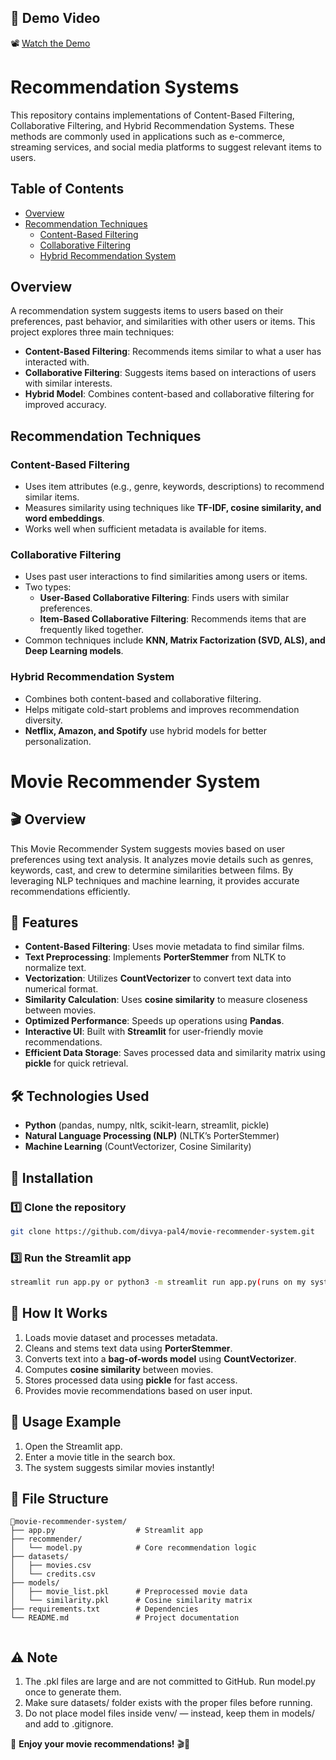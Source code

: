 

## 🎥 Demo Video

📽️ [Watch the Demo](https://github.com/divya-pal4/movie-recommender-system/releases/download/v1.0/demo.mp4)


# Recommendation Systems

This repository contains implementations of Content-Based Filtering, Collaborative Filtering, and Hybrid Recommendation Systems. These methods are commonly used in applications such as e-commerce, streaming services, and social media platforms to suggest relevant items to users.

## Table of Contents

- [Overview](#overview)
- [Recommendation Techniques](#recommendation-techniques)
  - [Content-Based Filtering](#content-based-filtering)
  - [Collaborative Filtering](#collaborative-filtering)
  - [Hybrid Recommendation System](#hybrid-recommendation-system)

## Overview

A recommendation system suggests items to users based on their preferences, past behavior, and similarities with other users or items. This project explores three main techniques:

- **Content-Based Filtering**: Recommends items similar to what a user has interacted with.
- **Collaborative Filtering**: Suggests items based on interactions of users with similar interests.
- **Hybrid Model**: Combines content-based and collaborative filtering for improved accuracy.

## Recommendation Techniques

### Content-Based Filtering

- Uses item attributes (e.g., genre, keywords, descriptions) to recommend similar items.
- Measures similarity using techniques like **TF-IDF, cosine similarity, and word embeddings**.
- Works well when sufficient metadata is available for items.

### Collaborative Filtering

- Uses past user interactions to find similarities among users or items.
- Two types:
  - **User-Based Collaborative Filtering**: Finds users with similar preferences.
  - **Item-Based Collaborative Filtering**: Recommends items that are frequently liked together.
- Common techniques include **KNN, Matrix Factorization (SVD, ALS), and Deep Learning models**.

### Hybrid Recommendation System

- Combines both content-based and collaborative filtering.
- Helps mitigate cold-start problems and improves recommendation diversity.
- **Netflix, Amazon, and Spotify** use hybrid models for better personalization.




# Movie Recommender System

## 🎬 Overview
This Movie Recommender System suggests movies based on user preferences using text analysis. It analyzes movie details such as genres, keywords, cast, and crew to determine similarities between films. By leveraging NLP techniques and machine learning, it provides accurate recommendations efficiently.

## 🚀 Features
- **Content-Based Filtering**: Uses movie metadata to find similar films.
- **Text Preprocessing**: Implements **PorterStemmer** from NLTK to normalize text.
- **Vectorization**: Utilizes **CountVectorizer** to convert text data into numerical format.
- **Similarity Calculation**: Uses **cosine similarity** to measure closeness between movies.
- **Optimized Performance**: Speeds up operations using **Pandas**.
- **Interactive UI**: Built with **Streamlit** for user-friendly movie recommendations.
- **Efficient Data Storage**: Saves processed data and similarity matrix using **pickle** for quick retrieval.

## 🛠️ Technologies Used
- **Python** (pandas, numpy, nltk, scikit-learn, streamlit, pickle)
- **Natural Language Processing (NLP)** (NLTK’s PorterStemmer)
- **Machine Learning** (CountVectorizer, Cosine Similarity)

## 🔧 Installation
### 1️⃣ Clone the repository
```bash
git clone https://github.com/divya-pal4/movie-recommender-system.git
```


### 3️⃣ Run the Streamlit app
```bash
streamlit run app.py or python3 -m streamlit run app.py(runs on my system ><)
```

## 📌 How It Works
1. Loads movie dataset and processes metadata.
2. Cleans and stems text data using **PorterStemmer**.
3. Converts text into a **bag-of-words model** using **CountVectorizer**.
4. Computes **cosine similarity** between movies.
5. Stores processed data using **pickle** for fast access.
6. Provides movie recommendations based on user input.

## 🎯 Usage Example
1. Open the Streamlit app.
2. Enter a movie title in the search box.
3. The system suggests similar movies instantly!

## 📁 File Structure
```
📂movie-recommender-system/
├── app.py                  # Streamlit app
├── recommender/
│   └── model.py            # Core recommendation logic
├── datasets/
│   ├── movies.csv
│   └── credits.csv
├── models/
│   ├── movie_list.pkl      # Preprocessed movie data
│   └── similarity.pkl      # Cosine similarity matrix
├── requirements.txt        # Dependencies
└── README.md               # Project documentation
         
```
## ⚠️ Note
1. The .pkl files are large and are not committed to GitHub.
Run model.py once to generate them.
2. Make sure datasets/ folder exists with the proper files before running.
3. Do not place model files inside venv/ — instead, keep them in models/ and add to .gitignore.

🌟 **Enjoy your movie recommendations!** 🎬🍿



